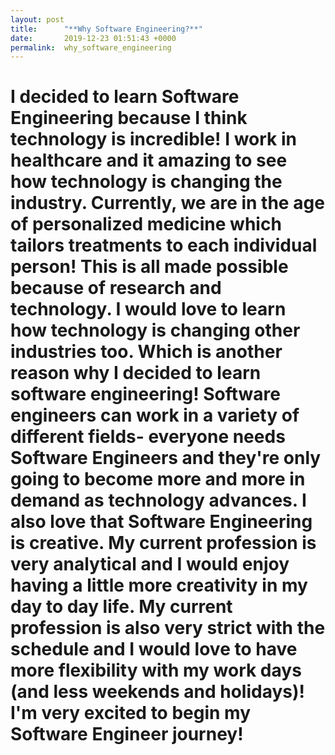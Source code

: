 ```yaml
---
layout: post
title:      "**Why Software Engineering?**"
date:       2019-12-23 01:51:43 +0000
permalink:  why_software_engineering
---
```



# I decided to learn Software Engineering because I think technology is incredible! I work in healthcare and it amazing to see how technology is changing the industry. Currently, we are in the age of personalized medicine which tailors treatments to each individual person! This is all made possible because of research and technology. I would love to learn how technology is changing other industries too. Which is another reason why I decided to learn software engineering! Software engineers can work in a variety of different fields- everyone needs Software Engineers and they're only going to become more and more in demand as technology advances. I also love that Software Engineering is creative. My current profession is very analytical and I would enjoy having a little more creativity in my day to day life. My current profession is also very strict with the schedule and I would love to have more flexibility with my work days (and less weekends and holidays)! I'm very excited to begin my Software Engineer journey!
